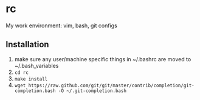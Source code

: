rc
==============

My work environment: vim, bash, git configs

## Installation

1. make sure any user/machine specific things in ~/.bashrc are moved to ~/.bash_variables
2. `cd rc`
3. `make install`
4. `wget https://raw.github.com/git/git/master/contrib/completion/git-completion.bash -O ~/.git-completion.bash`
